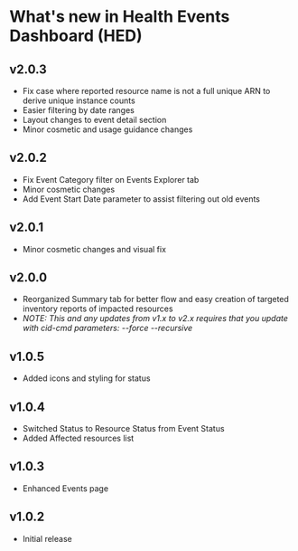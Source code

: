 # What's new in Health Events Dashboard (HED)
## v2.0.3
* Fix case where reported resource name is not a full unique ARN to derive unique instance counts
* Easier filtering by date ranges
* Layout changes to event detail section
* Minor cosmetic and usage guidance changes

## v2.0.2
* Fix Event Category filter on Events Explorer tab
* Minor cosmetic changes
* Add Event Start Date parameter to assist filtering out old events

## v2.0.1
* Minor cosmetic changes and visual fix

## v2.0.0
* Reorganized Summary tab for better flow and easy creation of targeted inventory reports of impacted resources
* _NOTE: This and any updates from v1.x to v2.x requires that you update with cid-cmd parameters: --force --recursive_

## v1.0.5
* Added icons and styling for status

## v1.0.4
* Switched Status to Resource Status from Event Status
* Added Affected resources list

## v1.0.3
* Enhanced Events page

## v1.0.2
* Initial release
